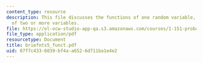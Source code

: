 ```yaml
---
content_type: resource
description: This file discusses the functions of one random variable, and function
  of two or more variables.
file: https://ol-ocw-studio-app-qa.s3.amazonaws.com/courses/1-151-probability-and-statistics-in-engineering-spring-2005/07f7c4336039bf4aa6526d711ba1e4e2_briefnts5_funct.pdf
file_type: application/pdf
resourcetype: Document
title: briefnts5_funct.pdf
uid: 07f7c433-6039-bf4a-a652-6d711ba1e4e2
---
```

